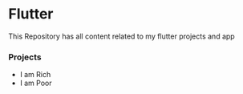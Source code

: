 # Flutter
This Repository has all content related to my flutter projects and app

### Projects ###
- I am Rich
- I am Poor
